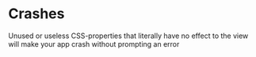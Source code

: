 # Crashes
Unused or useless CSS-properties that literally have no effect to the view will make your app crash without prompting an error